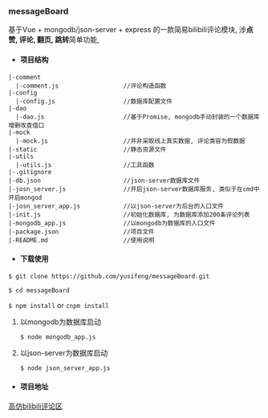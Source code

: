 ### messageBoard
基于Vue + mongodb/json-server + express 的一款简易bilibili评论模块, 涉**点赞, 评论, 翻页, 跳转**简单功能,  

- #### 项目结构

```
|-comment
  |-comment.js     				//评论构造函数
|-config
  |-config.js      				//数据库配置文件
|-dao
  |-dao.js        			 	//基于Promise, mongodb手动封装的一个数据库增删改查借口
|-mock
  |-mock.js        				//并非采取线上真实数据, 评论类容为假数据
|-static           				//静态资源文件
|-utils
  |-utils.js       				//工具函数
|-.gitignore
|-db.json		   				//json-server数据库文件
|-josn_server.js   				//开启json-server数据库服务, 类似于在cmd中开启mongod
|-josn_server_app.js           	//以json-server为后台的入口文件
|-init.js          				//初始化数据库, 为数据库添加200条评论列表
|-mongodb_app.js  				//以mongodb为数据库的入口文件
|-package.json     				//项目文件
|-README.md        				//使用说明

```

- #### 下载使用

`$ git clone https://github.com/yusifeng/messageBoard.git`

`$ cd messageBoard`

`$ npm install` or `cnpm install`

1. 以mongodb为数据库启动

   `$ node mongodb_app.js`

2. 以json-server为数据库启动

   `$ node json_server_app.js`

- #### 项目地址

[高仿bilibili评论区](http://106.12.5.207:3001)